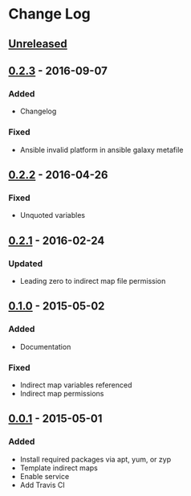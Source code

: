 # Change Log

## [Unreleased][unreleased]

## [0.2.3] - 2016-09-07
### Added
- Changelog

### Fixed
- Ansible invalid platform in ansible galaxy metafile

## [0.2.2] - 2016-04-26
### Fixed
- Unquoted variables

## [0.2.1] - 2016-02-24
### Updated
- Leading zero to indirect map file permission

## [0.1.0] - 2015-05-02
### Added
- Documentation

### Fixed
- Indirect map variables referenced
- Indirect map permissions

## [0.0.1] - 2015-05-01
### Added
- Install required packages via apt, yum, or zyp
- Template indirect maps
- Enable service
- Add Travis CI

[Unreleased]: https://github.com/cmprescott/ansible-role-autofs/compare/0.2.3...HEAD
[0.2.3]: https://github.com/cmprescott/ansible-role-autofs/compare/0.2.2...0.2.3
[0.2.2]: https://github.com/cmprescott/ansible-role-autofs/compare/0.2.1...0.2.2
[0.2.1]: https://github.com/cmprescott/ansible-role-autofs/compare/0.2.0...0.2.1
[0.2.0]: https://github.com/cmprescott/ansible-role-autofs/compare/0.1.0...0.2.0
[0.1.0]: https://github.com/cmprescott/ansible-role-autofs/compare/0.0.1...0.1.0
[0.0.1]: https://github.com/cmprescott/ansible-role-autofs/compare/0.0.0...0.0.1
